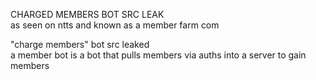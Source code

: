 CHARGED MEMBERS BOT SRC LEAK<br>
as seen on ntts and known as a member farm com 

"charge members" bot src leaked<br>
a member bot is a bot that pulls members via auths into a server to gain members
